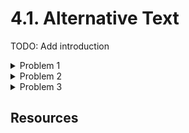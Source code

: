 # 4.1. Alternative Text

TODO: Add introduction

<details>
    <summary>Problem 1</summary>

    TODO: Add problem description

    Alt text missing on important images

    <details>
        <summary>Solution</summary>
        TODO: Add solution
    </details>

</details>

<details>
    <summary>Problem 2</summary>

    TODO: Add problem description

    alt="" missing on decorative images

    <details>
        <summary>Solution</summary>
        TODO: Add solution
    </details>

</details>

<details>
    <summary>Problem 3</summary>

    TODO: Add problem description

    Too long alt text

    <details>
        <summary>Solution</summary>
        TODO: Add solution
    </details>

</details>

## Resources
